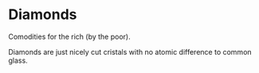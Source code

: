 Diamonds
========

Comodities for the rich (by the poor).

Diamonds are just nicely cut cristals with no atomic difference to common glass.
